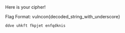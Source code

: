 Here is your cipher!

Flag Format: vulncon{decoded_string_with_underscore}

`ddve uhkft fkpjet enfqdknis`
